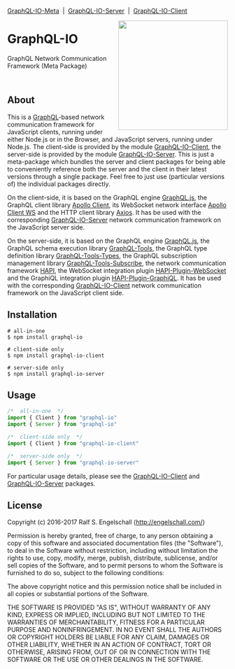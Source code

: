 
[GraphQL-IO-Meta](https://github.com/rse/graphql-io) &nbsp;|&nbsp;
[GraphQL-IO-Server](https://github.com/rse/graphql-io-server) &nbsp;|&nbsp;
[GraphQL-IO-Client](https://github.com/rse/graphql-io-client)

<img src="https://rawgit.com/rse/graphql-io/master/graphql-io.svg" width="250" align="right" alt=""/>

GraphQL-IO
==========

GraphQL Network Communication Framework (Meta Package)

<p/>
<img src="https://nodei.co/npm/graphql-io.png?downloads=true&stars=true" alt=""/>

<p/>
<img src="https://david-dm.org/rse/graphql-io.png" alt=""/>

About
-----

This is a [GraphQL](http://graphql.org/)-based network communication framework for
JavaScript clients, running under either Node.js or in the Browser,
and JavaScript servers, running under Node.js.
The client-side is provided by the module
[GraphQL-IO-Client](https://github.com/rse/graphql-io-client),
the server-side is provided by the module
[GraphQL-IO-Server](https://github.com/rse/graphql-io-server).
This is just a meta-package which bundles
the server and client packages for being able to conveniently reference both
the server and the client in their latest versions through a single package.
Feel free to just use (particular versions of) the individual packages directly.

On the client-side, it is based on the GraphQL engine [GraphQL.js](http://graphql.org/graphql-js/), the
GraphQL client library [Apollo Client](https://github.com/apollographql/apollo-client), its
WebSocket network interface [Apollo Client WS](https://github.com/rse/apollo-client-ws)
and the HTTP client library [Axios](https://github.com/mzabriskie/axios). It has be used
with the corresponding [GraphQL-IO-Server](https://github.com/rse/graphql-io-server)
network communication framework on the JavaScript server side.

On the server-side, it is based on the GraphQL engine [GraphQL.js](http://graphql.org/graphql-js/),
the GraphQL schema execution library [GraphQL-Tools](http://dev.apollodata.com/tools/graphql-tools/),
the GraphQL type definition library [GraphQL-Tools-Types](https://github.com/rse/graphql-tools-types),
the GraphQL subscription management library [GraphQL-Tools-Subscribe](https://github.com/rse/graphql-tools-subscribe),
the network communication framework [HAPI](https://hapijs.com),
the WebSocket integration plugin [HAPI-Plugin-WebSocket](https://github.com/rse/hapi-plugin-websocket)
and the GraphiQL integration plugin [HAPI-Plugin-GraphiQL](https://github.com/rse/hapi-plugin-graphiql).
It has be used with the corresponding [GraphQL-IO-Client](https://github.com/rse/graphql-io-client)
network communication framework on the JavaScript client side.

Installation
------------

```shell
# all-in-one
$ npm install graphql-io

# client-side only
$ npm install graphql-io-client

# server-side only
$ npm install graphql-io-server
```

Usage
-----

```js
/*  all-in-one  */
import { Client } from "graphql-io"
import { Server } from "graphql-io"

/*  client-side only  */
import { Client } from "graphql-io-client"

/*  server-side only  */
import { Server } from "graphql-io-server"
```

For particular usage details, please see the
[GraphQL-IO-Client](https://github.com/rse/graphql-io-client) and
[GraphQL-IO-Server](https://github.com/rse/graphql-io-server) packages.

License
-------

Copyright (c) 2016-2017 Ralf S. Engelschall (http://engelschall.com/)

Permission is hereby granted, free of charge, to any person obtaining
a copy of this software and associated documentation files (the
"Software"), to deal in the Software without restriction, including
without limitation the rights to use, copy, modify, merge, publish,
distribute, sublicense, and/or sell copies of the Software, and to
permit persons to whom the Software is furnished to do so, subject to
the following conditions:

The above copyright notice and this permission notice shall be included
in all copies or substantial portions of the Software.

THE SOFTWARE IS PROVIDED "AS IS", WITHOUT WARRANTY OF ANY KIND,
EXPRESS OR IMPLIED, INCLUDING BUT NOT LIMITED TO THE WARRANTIES OF
MERCHANTABILITY, FITNESS FOR A PARTICULAR PURPOSE AND NONINFRINGEMENT.
IN NO EVENT SHALL THE AUTHORS OR COPYRIGHT HOLDERS BE LIABLE FOR ANY
CLAIM, DAMAGES OR OTHER LIABILITY, WHETHER IN AN ACTION OF CONTRACT,
TORT OR OTHERWISE, ARISING FROM, OUT OF OR IN CONNECTION WITH THE
SOFTWARE OR THE USE OR OTHER DEALINGS IN THE SOFTWARE.

